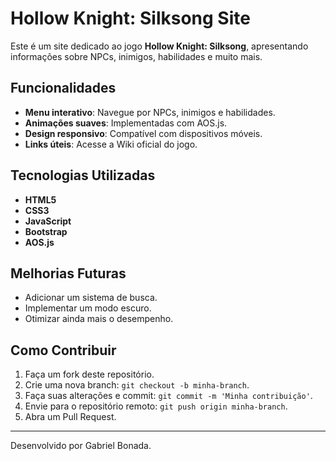 # Hollow Knight: Silksong Site

Este é um site dedicado ao jogo **Hollow Knight: Silksong**, apresentando informações sobre NPCs, inimigos, habilidades e muito mais.

## Funcionalidades
- **Menu interativo**: Navegue por NPCs, inimigos e habilidades.
- **Animações suaves**: Implementadas com AOS.js.
- **Design responsivo**: Compatível com dispositivos móveis.
- **Links úteis**: Acesse a Wiki oficial do jogo.

## Tecnologias Utilizadas
- **HTML5**
- **CSS3**
- **JavaScript**
- **Bootstrap**
- **AOS.js**

## Melhorias Futuras
- Adicionar um sistema de busca.
- Implementar um modo escuro.
- Otimizar ainda mais o desempenho.

## Como Contribuir
1. Faça um fork deste repositório.
2. Crie uma nova branch: `git checkout -b minha-branch`.
3. Faça suas alterações e commit: `git commit -m 'Minha contribuição'`.
4. Envie para o repositório remoto: `git push origin minha-branch`.
5. Abra um Pull Request.

---

Desenvolvido por Gabriel Bonada.
